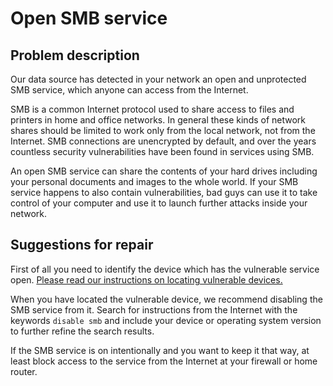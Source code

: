 # Open SMB service

## Problem description

Our data source has detected in your network an open and unprotected SMB service, which anyone can access from the Internet.

SMB is a common Internet protocol used to share access to files and printers in home and office networks. In general these kinds of network shares should be limited to work only from the local network, not from the Internet. SMB connections are unencrypted by default, and over the years countless security vulnerabilities have been found in services using SMB.

An open SMB service can share the contents of your hard drives including your personal documents and images to the whole world. If your SMB service happens to also contain vulnerabilities, bad guys can use it to take control of your computer and use it to launch further attacks inside your network.

## Suggestions for repair

First of all you need to identify the device which has the vulnerable service open. [Please read our instructions on locating vulnerable devices.](./locate.md)

When you have located the vulnerable device, we recommend disabling the SMB service from it. Search for instructions from the Internet with the keywords `disable smb` and include your device or operating system version to further refine the search results.

If the SMB service is on intentionally and you want to keep it that way, at least block access to the service from the Internet at your firewall or home router.
